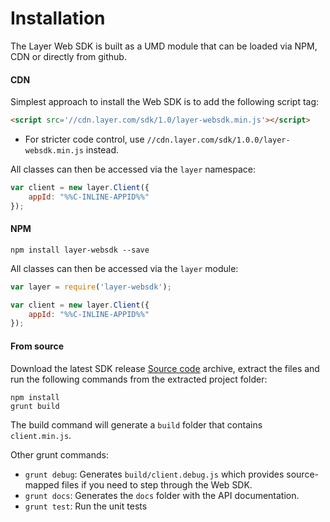 # Installation

The Layer Web SDK is built as a UMD module that can be loaded via NPM, CDN or directly from github.

#### CDN

Simplest approach to install the Web SDK is to add the following script tag:

```html
<script src='//cdn.layer.com/sdk/1.0/layer-websdk.min.js'></script>
```

* For stricter code control, use `//cdn.layer.com/sdk/1.0.0/layer-websdk.min.js` instead.

All classes can then be accessed via the `layer` namespace:

```javascript
var client = new layer.Client({
    appId: "%%C-INLINE-APPID%%"
});
```

#### NPM

```console
npm install layer-websdk --save
```

All classes can then be accessed via the `layer` module:

```javascript
var layer = require('layer-websdk');

var client = new layer.Client({
    appId: "%%C-INLINE-APPID%%"
});
```

#### From source

Download the latest SDK release [Source code](https://github.com/layerhq/layer-websdk/releases/latest) archive, extract the files and run the following commands from the extracted project folder:

```console
npm install
grunt build
```

The build command will generate a `build` folder that contains `client.min.js`.

Other grunt commands:

* `grunt debug`: Generates `build/client.debug.js` which provides source-mapped files if you need to step through the Web SDK.
* `grunt docs`: Generates the `docs` folder with the API documentation.
* `grunt test`: Run the unit tests
